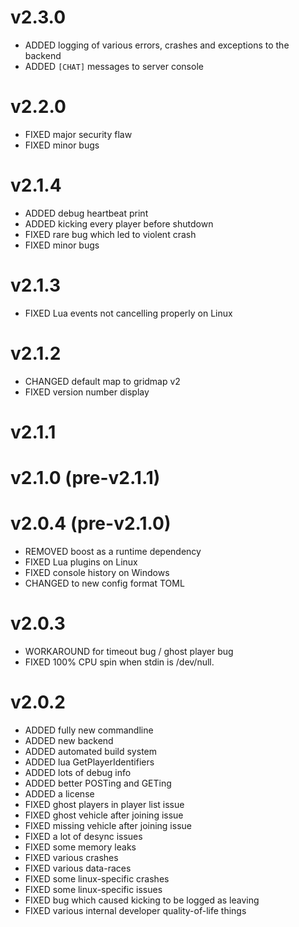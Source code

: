 # v2.3.0

- ADDED logging of various errors, crashes and exceptions to the backend
- ADDED `[CHAT]` messages to server console

# v2.2.0

- FIXED major security flaw
- FIXED minor bugs

# v2.1.4

- ADDED debug heartbeat print
- ADDED kicking every player before shutdown
- FIXED rare bug which led to violent crash
- FIXED minor bugs

# v2.1.3

- FIXED Lua events not cancelling properly on Linux

# v2.1.2

- CHANGED default map to gridmap v2
- FIXED version number display

# v2.1.1
# v2.1.0 (pre-v2.1.1)
# v2.0.4 (pre-v2.1.0)

- REMOVED boost as a runtime dependency
- FIXED Lua plugins on Linux
- FIXED console history on Windows
- CHANGED to new config format TOML

# v2.0.3

- WORKAROUND for timeout bug / ghost player bug
- FIXED 100% CPU spin when stdin is /dev/null.

# v2.0.2

- ADDED fully new commandline
- ADDED new backend
- ADDED automated build system
- ADDED lua GetPlayerIdentifiers
- ADDED lots of debug info
- ADDED better POSTing and GETing
- ADDED a license
- FIXED ghost players in player list issue
- FIXED ghost vehicle after joining issue
- FIXED missing vehicle after joining issue
- FIXED a lot of desync issues
- FIXED some memory leaks
- FIXED various crashes
- FIXED various data-races
- FIXED some linux-specific crashes
- FIXED some linux-specific issues
- FIXED bug which caused kicking to be logged as leaving
- FIXED various internal developer quality-of-life things
